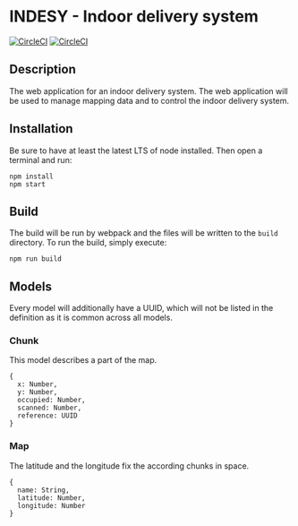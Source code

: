 # INDESY - Indoor delivery system
[![CircleCI](https://img.shields.io/circleci/project/nicklasfrahm/indoor-delivery-system/develop.svg?style=flat-square&label=develop)](https://circleci.com/gh/nicklasfrahm/indoor-delivery-system)
[![CircleCI](https://img.shields.io/circleci/project/nicklasfrahm/indoor-delivery-system/master.svg?style=flat-square&label=master)](https://circleci.com/gh/nicklasfrahm/indoor-delivery-system)

## Description
The web application for an indoor delivery system. The web application will be used to manage mapping data and to control the indoor delivery system.

## Installation
Be sure to have at least the latest LTS of node installed. Then open a terminal and run:
```shell
npm install
npm start
```

## Build
The build will be run by webpack and the files will be written to the `build` directory. To run the build, simply execute:
```shell
npm run build
```

## Models
Every model will additionally have a UUID, which will not be listed in the definition as it is common across all models.

### Chunk
This model describes a part of the map.
```
{
  x: Number,
  y: Number,
  occupied: Number,
  scanned: Number,
  reference: UUID
}
```

### Map
The latitude and the longitude fix the according chunks in space.
```
{
  name: String,
  latitude: Number,
  longitude: Number
}
```